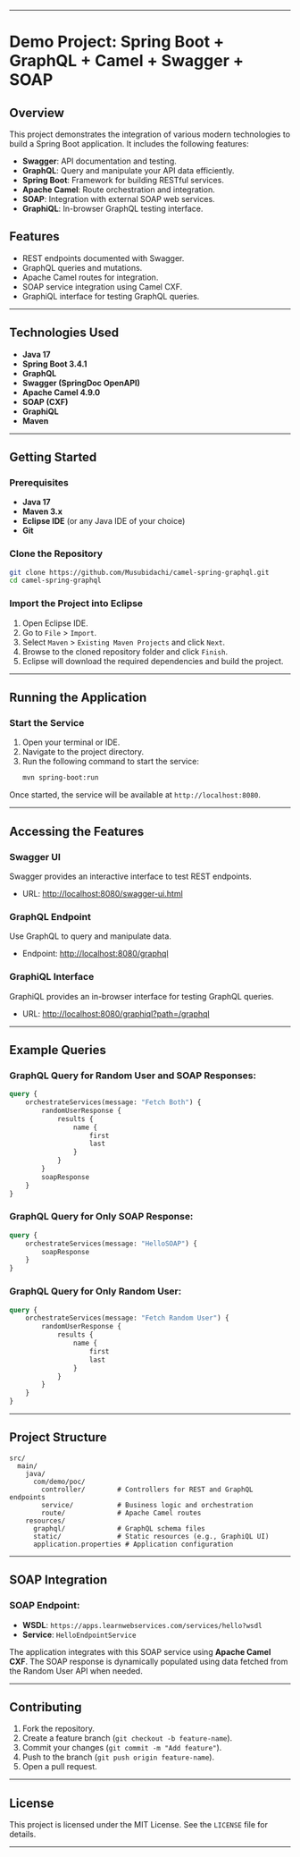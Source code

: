
---

# Demo Project: Spring Boot + GraphQL + Camel + Swagger + SOAP

## Overview

This project demonstrates the integration of various modern technologies to build a Spring Boot application. It includes the following features:

- **Swagger**: API documentation and testing.
- **GraphQL**: Query and manipulate your API data efficiently.
- **Spring Boot**: Framework for building RESTful services.
- **Apache Camel**: Route orchestration and integration.
- **SOAP**: Integration with external SOAP web services.
- **GraphiQL**: In-browser GraphQL testing interface.

## Features

- REST endpoints documented with Swagger.
- GraphQL queries and mutations.
- Apache Camel routes for integration.
- SOAP service integration using Camel CXF.
- GraphiQL interface for testing GraphQL queries.

---

## Technologies Used

- **Java 17**
- **Spring Boot 3.4.1**
- **GraphQL**
- **Swagger (SpringDoc OpenAPI)**
- **Apache Camel 4.9.0**
- **SOAP (CXF)**
- **GraphiQL**
- **Maven**

---

## Getting Started

### Prerequisites

- **Java 17**
- **Maven 3.x**
- **Eclipse IDE** (or any Java IDE of your choice)
- **Git**

### Clone the Repository

```bash
git clone https://github.com/Musubidachi/camel-spring-graphql.git
cd camel-spring-graphql
```

### Import the Project into Eclipse

1. Open Eclipse IDE.
2. Go to `File` > `Import`.
3. Select `Maven` > `Existing Maven Projects` and click `Next`.
4. Browse to the cloned repository folder and click `Finish`.
5. Eclipse will download the required dependencies and build the project.

---

## Running the Application

### Start the Service

1. Open your terminal or IDE.
2. Navigate to the project directory.
3. Run the following command to start the service:
   ```bash
   mvn spring-boot:run
   ```

Once started, the service will be available at `http://localhost:8080`.

---

## Accessing the Features

### Swagger UI

Swagger provides an interactive interface to test REST endpoints.

- URL: [http://localhost:8080/swagger-ui.html](http://localhost:8080/swagger-ui.html)

### GraphQL Endpoint

Use GraphQL to query and manipulate data.

- Endpoint: [http://localhost:8080/graphql](http://localhost:8080/graphql)

### GraphiQL Interface

GraphiQL provides an in-browser interface for testing GraphQL queries.

- URL: [http://localhost:8080/graphiql?path=/graphql](http://localhost:8080/graphiql?path=/graphql)

---

## Example Queries

### GraphQL Query for Random User and SOAP Responses:

```graphql
query {
    orchestrateServices(message: "Fetch Both") {
        randomUserResponse {
            results {
                name {
                    first
                    last
                }
            }
        }
        soapResponse
    }
}
```

### GraphQL Query for Only SOAP Response:

```graphql
query {
    orchestrateServices(message: "HelloSOAP") {
        soapResponse
    }
}
```

### GraphQL Query for Only Random User:

```graphql
query {
    orchestrateServices(message: "Fetch Random User") {
        randomUserResponse {
            results {
                name {
                    first
                    last
                }
            }
        }
    }
}
```

---

## Project Structure

```plaintext
src/
  main/
    java/
      com/demo/poc/
        controller/        # Controllers for REST and GraphQL endpoints
        service/           # Business logic and orchestration
        route/             # Apache Camel routes
    resources/
      graphql/             # GraphQL schema files
      static/              # Static resources (e.g., GraphiQL UI)
      application.properties # Application configuration
```

---

## SOAP Integration

### SOAP Endpoint:

- **WSDL**: `https://apps.learnwebservices.com/services/hello?wsdl`
- **Service**: `HelloEndpointService`

The application integrates with this SOAP service using **Apache Camel CXF**. The SOAP response is dynamically populated using data fetched from the Random User API when needed.

---

## Contributing

1. Fork the repository.
2. Create a feature branch (`git checkout -b feature-name`).
3. Commit your changes (`git commit -m "Add feature"`).
4. Push to the branch (`git push origin feature-name`).
5. Open a pull request.

---

## License

This project is licensed under the MIT License. See the `LICENSE` file for details.

---

